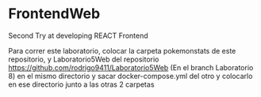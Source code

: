 # FrontendWeb
Second Try at developing REACT Frontend


Para correr este laboratorio, colocar la carpeta pokemonstats de este repositorio, y Laboratorio5Web del repositorio https://github.com/rodrigo9411/Laboratorio5Web (En el branch Laboratorio 8) en el mismo directorio y sacar docker-compose.yml del otro y colocarlo en ese directorio junto a las otras 2 carpetas
